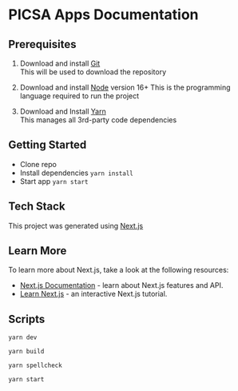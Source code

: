 # PICSA Apps Documentation

## Prerequisites

1. Download and install [Git](https://git-scm.com/downloads)  
   This will be used to download the repository

2. Download and install [Node](https://nodejs.org/en/download/) version 16+
   This is the programming language required to run the project

3. Download and Install [Yarn](https://yarnpkg.com/getting-started/install)  
   This manages all 3rd-party code dependencies

## Getting Started

- Clone repo
- Install dependencies `yarn install`
- Start app `yarn start`

## Tech Stack

This project was generated using [Next.js](https://nextjs.org/)

## Learn More

To learn more about Next.js, take a look at the following resources:

- [Next.js Documentation](https://nextjs.org/docs) - learn about Next.js features and API.
- [Learn Next.js](https://nextjs.org/learn) - an interactive Next.js tutorial.

## Scripts
````
yarn dev
````
````
yarn build
````
````
yarn spellcheck
````
````
yarn start
````